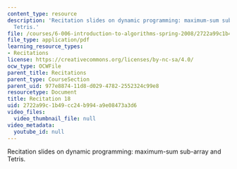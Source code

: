 ```yaml
---
content_type: resource
description: 'Recitation slides on dynamic programming: maximum-sum sub-array and
  Tetris.'
file: /courses/6-006-introduction-to-algorithms-spring-2008/2722a99c1b49cc24b994a9e08473a3d6_recitation18.pdf
file_type: application/pdf
learning_resource_types:
- Recitations
license: https://creativecommons.org/licenses/by-nc-sa/4.0/
ocw_type: OCWFile
parent_title: Recitations
parent_type: CourseSection
parent_uid: 977e8874-11d8-d029-4782-2552324c99e8
resourcetype: Document
title: Recitation 18
uid: 2722a99c-1b49-cc24-b994-a9e08473a3d6
video_files:
  video_thumbnail_file: null
video_metadata:
  youtube_id: null
---
```

Recitation slides on dynamic programming: maximum-sum sub-array and Tetris.